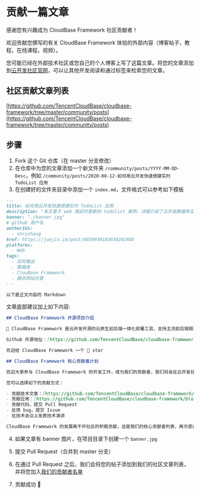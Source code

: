 # 贡献一篇文章

感谢您有兴趣成为 CloudBase Framework 社区贡献者！

欢迎贡献您撰写的有关 CloudBase Framework 体验的外部内容（博客帖子，教程，在线课程，视频）。

您可能已经在外部技术社区或您自己的个人博客上写了这篇文章。将您的文章添加到[云开发社区官网](https://cloudbase.net/community.html)，可以让其他开发阅读和通过标签来检索您的文章。

## 社区贡献文章列表

[https://github.com/TencentCloudBase/cloudbase-framework/tree/master/community/posts](https://github.com/TencentCloudBase/cloudbase-framework/tree/master/community/posts)

## 步骤



1. Fork 这个 Git 仓库（在 master 分支修改）
2. 在仓库中为您的文章添加一个新文件夹 `/community/posts/YYYY-MM-DD-Desc`，例如 `/community/posts/2020-08-12-如何用云开发快速搭建实时 TodoList 应用`
3. 在创建好的文件夹目录中添加一个 `index.md`，文件格式可以参考如下模板

```markdown
---
title: 如何用云开发快速搭建实时 TodoList 应用
description: "本文基于 web 端实时更新的 todolist 案例，详细介绍了云开发数据库实时推送能力的使用。整个案例使用 CloudBase Framework 前后端一体化部署工具，一站式完成项目的创建、开发以及部署。"
banner: "./banner.jpg"
# github 用户名
authorIds:
  - shryzhang
href: https://juejin.im/post/6859930183030292488
platforms:
  - Web
tags:
  - 实时推送
  - 数据库
  - ClouBase Framework
  - 静态网站托管
---

以下是正文内容的 Markdown
```

文章底部建议加上如下内容:

```md
## CloudBase Framework 开源项目介绍

🚀 CloudBase Framework 是云开发开源的云原生前后端一体化部署工具，支持主流前后端框架，前后端一键托管部署在云端一体化平台，支持支持小程序、Web、Flutter、后端服务等多个平台。

Github 开源地址：[https://github.com/TencentCloudBase/cloudbase-framework](https://github.com/TencentCloudBase/cloudbase-framework)

欢迎给 CloudBase Framework 一个 🌟 star 

## CloudBase Framework 核心贡献者计划

欢迎大家参与 CloudBase Framework 的开发工作，成为我们的贡献者，我们将会在云开发社区展示贡献者的作品和信息，同时也会有惊喜奖励。

您可以选择如下的贡献方式：

- 贡献技术文章：[https://github.com/TencentCloudBase/cloudbase-framework/tree/master/community/posts](https://github.com/TencentCloudBase/cloudbase-framework/tree/master/community/posts)
- 贡献应用：[https://github.com/TencentCloudBase/cloudbase-framework/blob/master/doc/app.md](https://github.com/TencentCloudBase/cloudbase-framework/blob/master/doc/app.md)
- 贡献代码，提交 Pull Request
- 反馈 bug，提交 Issue
- 在技术会议上发表技术演讲

CloudBase Framework 的发展离不开社区的积极贡献，这是我们的核心贡献者列表，再次感谢大家的贡献：[https://github.com/TencentCloudBase/cloudbase-framework#contributors-](https://github.com/TencentCloudBase/cloudbase-framework#contributors-)
```

4. 如果文章有 banner 图片，在项目目录下创建一个 `banner.jpg`

5. 提交 Pull Request（合并到 master 分支）

6. 在通过 Pull Request 之后，我们会将您的帖子添加到我们的社区文章列表，并将您加入[我们的贡献者名单](https://github.com/TencentCloudBase/cloudbase-framework#contributors-)

7. 贡献成功 🎉
